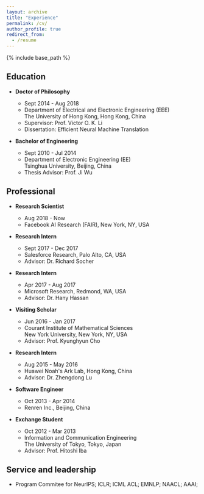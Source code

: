 ```yaml
---
layout: archive
title: "Experience"
permalink: /cv/
author_profile: true
redirect_from:
  - /resume
---
```


{% include base_path %}

Education
-------
* **Doctor of Philosophy**
  * Sept 2014 - Aug 2018
  * Department of Electrical and Electronic Engineering (EEE)<br>The University of Hong Kong, Hong Kong, China
  * Supervisor: Prof. Victor O. K. Li
  * Dissertation: Efficient Neural Machine Translation

* **Bachelor of Engineering**
  * Sept 2010 - Jul 2014
  * Department of Electronic Engineering (EE)<br>Tsinghua University, Beijing, China
  * Thesis Advisor: Prof. Ji Wu


Professional
-------
* **Research Scientist**
  * Aug 2018 - Now
  * Facebook AI Research (FAIR), New York, NY, USA

* **Research Intern**
  * Sept 2017 - Dec 2017
  * Salesforce Research, Palo Alto, CA, USA
  * Advisor: Dr. Richard Socher

* **Research Intern**
  * Apr 2017 - Aug 2017
  * Microsoft Research, Redmond, WA, USA
  * Advisor: Dr. Hany Hassan

* **Visiting Scholar**
  * Jun 2016 - Jan 2017
  * Courant Institute of Mathematical Sciences<br>New York University, New York, NY, USA
  * Advisor: Prof. Kyunghyun Cho

* **Research Intern**
  * Aug 2015 - May 2016
  * Huawei Noah's Ark Lab, Hong Kong, China
  * Advisor: Dr. Zhengdong Lu

* **Software Engineer**
  * Oct 2013 - Apr 2014
  * Renren Inc., Beijing, China

* **Exchange Student**
  * Oct 2012 - Mar 2013
  * Information and Communication Engineering<br>The University of Tokyo, Tokyo, Japan
  * Advisor: Prof. Hitoshi Iba

<!-- Skills
======
* Skill 1
* Skill 2
  * Sub-skill 2.1
  * Sub-skill 2.2
  * Sub-skill 2.3
* Skill 3

Publications
======
  <ul>{% for post in site.publications %}
    {% include archive-single-cv.html %}
  {% endfor %}</ul>
  
Talks
======
  <ul>{% for post in site.talks %}
    {% include archive-single-talk-cv.html %}
  {% endfor %}</ul>
   -->
<!-- Teaching
======
  <ul>{% for post in site.teaching %}
    {% include archive-single-cv.html %}
  {% endfor %}</ul> -->
  
Service and leadership
------
* Program Commitee for NeurIPS; ICLR; ICML ACL; EMNLP; NAACL; AAAI; 
